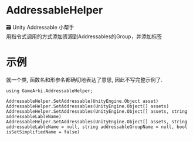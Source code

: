 # AddressableHelper
🗃 Unity Addressable 小帮手  
用指令式调用的方式添加资源到Addressables的Group，并添加标签

# 示例
就一个类, 函数名和形参名都确切地表达了意思, 因此不写完整示例了.
```
using GameArki.AddressableHelper;

AddressableHelper.SetAddressable(UnityEngine.Object asset)
AddressableHelper.SetAddressables(UnityEngine.Object[] assets)
AddressableHelper.SetAddressables(UnityEngine.Object[] assets, string addressableLableName)
AddressableHelper.SetAddressables(UnityEngine.Object[] assets, string addressableLableName = null, string addressableGroupName = null, bool isSetSimplifiedName = false)

```

